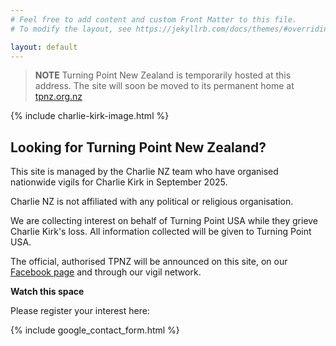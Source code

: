 ```yaml
---
# Feel free to add content and custom Front Matter to this file.
# To modify the layout, see https://jekyllrb.com/docs/themes/#overriding-theme-defaults

layout: default
---
```


> **NOTE** Turning Point New Zealand is temporarily hosted at this address.  The site will soon be moved to its permanent home at [tpnz.org.nz](tpnz.org.nz)

{% include charlie-kirk-image.html %}

## Looking for Turning Point New Zealand?

This site is managed by the Charlie NZ team who have organised nationwide vigils for Charlie Kirk in September 2025.

Charlie NZ is not affiliated with any political or religious organisation. 

We are collecting interest on behalf of Turning Point USA while they grieve Charlie Kirk's loss. All information collected will be given to Turning Point USA.

The official, authorised TPNZ will be announced on this site, on our [Facebook page](https://www.facebook.com/profile.php?id=61580540174645) and through our vigil network.

**Watch this space**

Please register your interest here:

{% include google_contact_form.html %}
